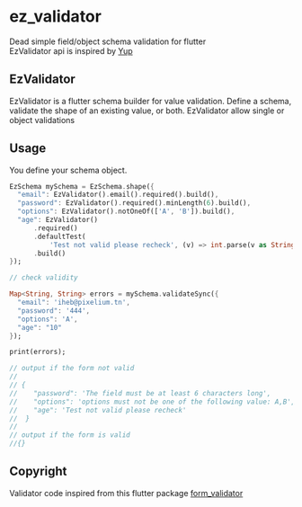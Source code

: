 # ez_validator

Dead simple field/object schema validation for flutter </br>
EzValidator api is inspired by [Yup](https://github.com/jquense/yup)

## EzValidator

EzValidator is a flutter schema builder for value validation. Define a schema, validate the shape of an existing value, or both.
EzValidator allow single or object validations

## Usage

You define your schema object.

```dart
EzSchema mySchema = EzSchema.shape({
  "email": EzValidator().email().required().build(),
  "password": EzValidator().required().minLength(6).build(),
  "options": EzValidator().notOneOf(['A', 'B']).build(),
  "age": EzValidator()
      .required()
      .defaultTest(
          'Test not valid please recheck', (v) => int.parse(v as String) > 18)
      .build()
});

// check validity

Map<String, String> errors = mySchema.validateSync({
  "email": 'iheb@pixelium.tn',
  "password": '444',
  "options": 'A',
  "age": "10"
});

print(errors);

// output if the form not valid
//
// {
//    "password": 'The field must be at least 6 characters long',
//    "options": 'options must not be one of the following value: A,B',
//    "age": 'Test not valid please recheck'
//  }
//
// output if the form is valid
//{}

```

## Copyright

Validator code inspired from this flutter package [form_validator](https://pub.dev/packages/form_validator)
